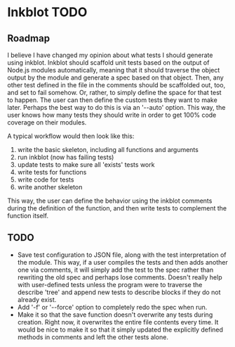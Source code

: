 # Inkblot TODO

## Roadmap

I believe I have changed my opinion about what tests I should generate using inkblot. Inkblot should scaffold unit tests based on the output of Node.js modules automatically, meaning that it should traverse the object output by the module and generate a spec based on that object. Then, any other test defined in the file in the comments should be scaffolded out, too, and set to fail somehow. Or, rather, to simply define the space for that test to happen. The user can then define the custom tests they want to make later. Perhaps the best way to do this is via an '--auto' option. This way, the user knows how many tests they should write in order to get 100% code coverage on their modules.

A typical workflow would then look like this: 
1. write the basic skeleton, including all functions and arguments
2. run inkblot (now has failing tests)
3. update tests to make sure all 'exists' tests work
4. write tests for functions
5. write code for tests
6. write another skeleton

This way, the user can define the behavior using the inkblot comments during the definition of the function, and then write tests to complement the function itself.

## TODO

- Save test configuration to JSON file, along with the test interpretation of the module. This way, if a user compiles the tests and then adds another one via comments, it will simply add the test to the spec rather than rewriting the old spec and perhaps lose comments. Doesn't really help with user-defined tests unless the program were to traverse the describe 'tree' and append new tests to describe blocks if they do not already exist.
- Add '-f' or '--force' option to completely redo the spec when run.
- Make it so that the save function doesn't overwrite any tests during creation. Right now, it overwrites the entire file contents every time. It would be nice to make it so that it simply updated the explicitly defined methods in comments and left the other tests alone.